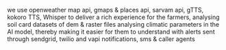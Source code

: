 we use openweather map api, gmaps & places api, sarvam api, gTTS, kokoro TTS, Whisper to deliver a rich experience for the farmers, analysing soil card datasets of dem & raster files analysing climatic parameters in the AI model, thereby making it easier for them to understand with alerts sent through sendgrid, twilio and vapi notifications, sms & caller agents
